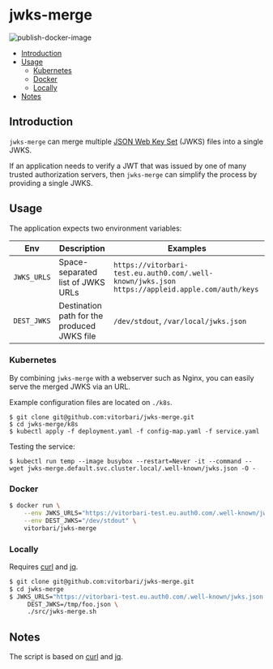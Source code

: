 # jwks-merge

![publish-docker-image](https://github.com/vitorbari/jwks-merge/actions/workflows/publish-docker-image.yml/badge.svg)

- [Introduction](#introduction)
- [Usage](#usage)
  * [Kubernetes](#kubernetes)
  * [Docker](#docker)
  * [Locally](#locally)
- [Notes](#notes)

## Introduction

`jwks-merge` can merge multiple [JSON Web Key Set](https://datatracker.ietf.org/doc/html/rfc7517#section-5) (JWKS) files into a single JWKS.

If an application needs to verify a JWT that was issued by one of many trusted authorization servers, then `jwks-merge` can simplify the process by providing a single JWKS.

## Usage

The application expects two environment variables:

| Env         | Description                                 | Examples                                                                                        |
|-------------|---------------------------------------------|-------------------------------------------------------------------------------------------------|
| `JWKS_URLS` | Space-separated list of JWKS URLs           | `https://vitorbari-test.eu.auth0.com/.well-known/jwks.json https://appleid.apple.com/auth/keys` |
| `DEST_JWKS` | Destination path for the produced JWKS file | `/dev/stdout`, `/var/local/jwks.json`                                                           |

### Kubernetes

By combining `jwks-merge` with a webserver such as Nginx, you can easily serve the merged JWKS via an URL.

<!-- TODO Helm Charts -->

Example configuration files are located on `./k8s`.

```
$ git clone git@github.com:vitorbari/jwks-merge.git
$ cd jwks-merge/k8s
$ kubectl apply -f deployment.yaml -f config-map.yaml -f service.yaml
```

Testing the service:

`$ kubectl run temp --image busybox --restart=Never -it --command -- wget jwks-merge.default.svc.cluster.local/.well-known/jwks.json -O -`

### Docker

```bash
$ docker run \
    --env JWKS_URLS="https://vitorbari-test.eu.auth0.com/.well-known/jwks.json https://appleid.apple.com/auth/keys" \
    --env DEST_JWKS="/dev/stdout" \
    vitorbari/jwks-merge
```

### Locally

Requires [curl](https://curl.se/) and [jq](https://stedolan.github.io/jq/).

```bash
$ git clone git@github.com:vitorbari/jwks-merge.git
$ cd jwks-merge
$ JWKS_URLS="https://vitorbari-test.eu.auth0.com/.well-known/jwks.json https://appleid.apple.com/auth/keys" \
     DEST_JWKS=/tmp/foo.json \
     ./src/jwks-merge.sh
```

## Notes

The script is based on [curl](https://curl.se/) and [jq](https://stedolan.github.io/jq/).
